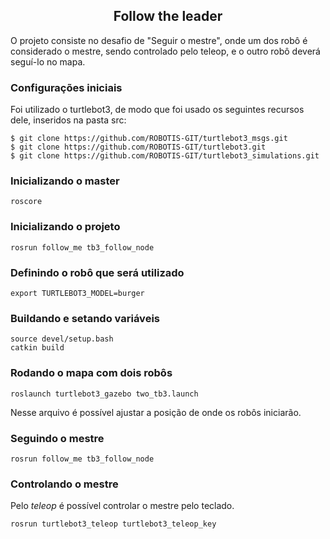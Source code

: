 <h2 align="center"> Follow the leader </h2>

O projeto consiste no desafio de "Seguir o mestre", onde um dos robô é considerado o mestre, sendo controlado pelo teleop, e o outro robô deverá seguí-lo no mapa.

<h3>Configurações iniciais </h3>

Foi utilizado o turtlebot3, de modo que foi usado os seguintes recursos dele, inseridos na pasta src:
```
$ git clone https://github.com/ROBOTIS-GIT/turtlebot3_msgs.git
$ git clone https://github.com/ROBOTIS-GIT/turtlebot3.git
$ git clone https://github.com/ROBOTIS-GIT/turtlebot3_simulations.git
```

<h3>Inicializando o master</h3>

```
roscore
```

<h3>Inicializando o projeto</h3>

```
rosrun follow_me tb3_follow_node
```

<h3>Definindo o robô que será utilizado</h3>

```
export TURTLEBOT3_MODEL=burger
```

<h3>Buildando e setando variáveis</h3>

```
source devel/setup.bash
catkin build
```

<h3>Rodando o mapa com dois robôs</h3>

```
roslaunch turtlebot3_gazebo two_tb3.launch
```

Nesse arquivo é possível ajustar a posição de onde os robôs iniciarão.

<h3>Seguindo o mestre</h3>

```
rosrun follow_me tb3_follow_node
```

<h3>Controlando o mestre</h3>
Pelo <i>teleop</i> é possível controlar o mestre pelo teclado.

```
rosrun turtlebot3_teleop turtlebot3_teleop_key
```

